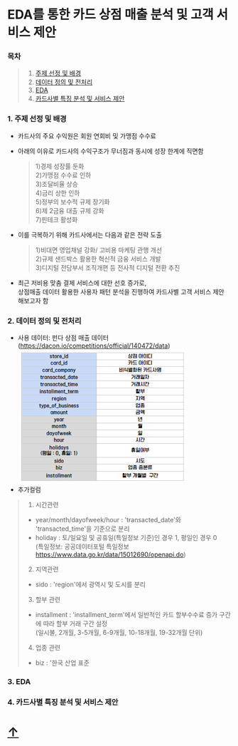 # EDA를 통한 카드 상점 매출 분석 및 고객 서비스 제안
            
### 목차                
>1. [주제 선정 및 배경](#1-주제-선정-및-배경)      
>2. [데이터 정의 및 전처리](#2-데이터-정의-및-전처리)   
>3. [EDA](#3-EDA)     
>4. [카드사별 특징 분석 및 서비스 제안 ](#4-카드사별-특징-분석-및-서비스-제안)   
   
         
### 1. 주제 선정 및 배경    
- 카드사의 주요 수익원은 회원 연회비 및 가맹점 수수료
- 아래의 이유로 카드사의 수익구조가 무너짐과 동시에 성장 한계에 직면함   
  >1)경제 성장률 둔화   
  >2)가맹점 수수료 인하   
  >3)조달비율 상승    
  >4)금리 상한 인하   
  >5)정부의 보수적 규제 장기화   
  >6)제 2금융 대출 규제 강화   
  >7)핀테크 활성화   
- 이를 극복하기 위해 카드사에서는 다음과 같은 전략 도출
  >1)비대면 영업채널 강화/ 고비용 마케팅 관행 개선   
  >2)규제 샌드박스 활용한 혁신적 금융 서비스 개발   
  >3)디지털 전담부서 조직개편 등 전사적 디지털 전환 추진 
   
- 최근 저비용 맞춤 결제 서비스에 대한 선호 증가로,    
      상점매출 데이터 활용한 사용자 패턴 분석을 진행하여 카드사별 고객 서비스 제안 해보고자 함

### 2. 데이터 정의 및 전처리
- 사용 데이터: 펀다 상점 매출 데이터 (https://dacon.io/competitions/official/140472/data)
![data](https://github.com/dureejung/project_2/blob/main/image/data.PNG)
- 추가컬럼
>1. 시간관련
> - year/month/dayofweek/hour : 'transacted_date'와 'transacted_time'을 기준으로 분리
> - holiday : 토/일요일 및 공휴일(특일정보 기준)인 경우 1, 평일인 경우 0   
> (특일정보: 공공데이터포털 특일정보 https://www.data.go.kr/data/15012690/openapi.do)
>2. 지역관련
> - sido : 'region'에서 광역시 및 도시를 분리
>3. 할부 관련
> - installment : 'installment_term'에서 일반적인 카드 할부수수료 증가 구간에 따라 할부 거래 구간 설정   
> (일시불, 2개월, 3-5개월, 6-9개월, 10-18개월, 19-32개월 단위) 
>4. 업종 관련
> - biz : '한국 산업 표준
### 3. EDA
  


### 4. 카드사별 특징 분석 및 서비스 제안 


# [↑](#EDA를-통한-카드-상점-매출-분석-및-고객-서비스-제안) 
